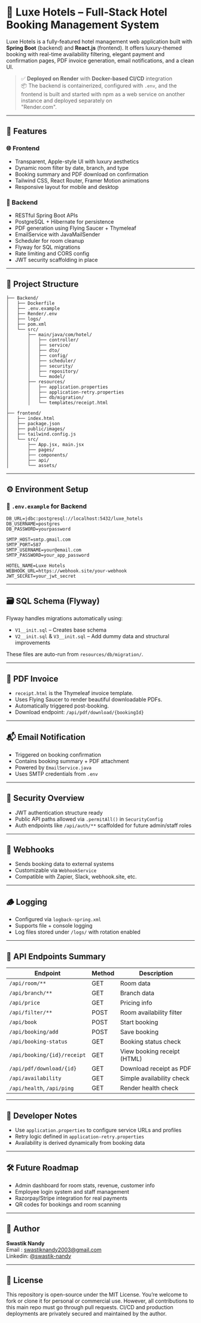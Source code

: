 # 🏨 Luxe Hotels – Full-Stack Hotel Booking Management System

Luxe Hotels is a fully-featured hotel management web application built with **Spring Boot** (backend) and **React.js** (frontend). It offers luxury-themed booking with real-time availability filtering, elegant payment and confirmation pages, PDF invoice generation, email notifications, and a clean UI.

> ✅ **Deployed on Render** with **Docker-based CI/CD** integration  
> 📦 The backend is containerized, configured with `.env`, and the frontend is built and started with npm as a web service on another instance and deployed separately on    
"Render.com".

---

## 🚀 Features

### 🌐 Frontend
- Transparent, Apple-style UI with luxury aesthetics
- Dynamic room filter by date, branch, and type
- Booking summary and PDF download on confirmation
- Tailwind CSS, React Router, Framer Motion animations
- Responsive layout for mobile and desktop

### 🔧 Backend
- RESTful Spring Boot APIs
- PostgreSQL + Hibernate for persistence
- PDF generation using Flying Saucer + Thymeleaf
- EmailService with JavaMailSender
- Scheduler for room cleanup
- Flyway for SQL migrations
- Rate limiting and CORS config
- JWT security scaffolding in place

---

## 🧱 Project Structure

```
├── Backend/
│   ├── Dockerfile
│   ├── .env.example
│   ├── Render/.env
│   ├── logs/
│   ├── pom.xml
│   └── src/
│       ├── main/java/com/hotel/
│       │   ├── controller/
│       │   ├── service/
│       │   ├── dto/
│       │   ├── config/
│       │   ├── scheduler/
│       │   ├── security/
│       │   ├── repository/
│       │   └── model/
│       ├── resources/
│       │   ├── application.properties
│       │   ├── application-retry.properties
│       │   ├── db/migration/
│       │   └── templates/receipt.html
│
├── frontend/
│   ├── index.html
│   ├── package.json
│   ├── public/images/
│   ├── tailwind.config.js
│   └── src/
│       ├── App.jsx, main.jsx
│       ├── pages/
│       ├── components/
│       ├── api/
│       └── assets/
```

---

## ⚙️ Environment Setup

### 🔐 `.env.example` for Backend

```env
DB_URL=jdbc:postgresql://localhost:5432/luxe_hotels
DB_USERNAME=postgres
DB_PASSWORD=yourpassword

SMTP_HOST=smtp.gmail.com
SMTP_PORT=587
SMTP_USERNAME=your@email.com
SMTP_PASSWORD=your_app_password

HOTEL_NAME=Luxe Hotels
WEBHOOK_URL=https://webhook.site/your-webhook
JWT_SECRET=your_jwt_secret
```

---

## 🗃️ SQL Schema (Flyway)

Flyway handles migrations automatically using:

- `V1__init.sql` – Creates base schema
- `V2__init.sql` & `V3__init.sql` – Add dummy data and structural improvements

These files are auto-run from `resources/db/migration/`.

---

## 🧾 PDF Invoice

- `receipt.html` is the Thymeleaf invoice template.
- Uses Flying Saucer to render beautiful downloadable PDFs.
- Automatically triggered post-booking.
- Download endpoint: `/api/pdf/download/{bookingId}`

---

## 📬 Email Notification

- Triggered on booking confirmation
- Contains booking summary + PDF attachment
- Powered by `EmailService.java`
- Uses SMTP credentials from `.env`

---

## 🔐 Security Overview

- JWT authentication structure ready
- Public API paths allowed via `.permitAll()` in `SecurityConfig`
- Auth endpoints like `/api/auth/**` scaffolded for future admin/staff roles

---

## 📡 Webhooks

- Sends booking data to external systems
- Customizable via `WebhookService`
- Compatible with Zapier, Slack, webhook.site, etc.

---

## 🪵 Logging

- Configured via `logback-spring.xml`
- Supports file + console logging
- Log files stored under `/logs/` with rotation enabled

---

## 🔗 API Endpoints Summary

| Endpoint                        | Method | Description                     |
|--------------------------------|--------|---------------------------------|
| `/api/room/**`                 | GET    | Room data                       |
| `/api/branch/**`               | GET    | Branch data                     |
| `/api/price`                   | GET    | Pricing info                    |
| `/api/filter/**`               | POST   | Room availability filter        |
| `/api/book`                    | POST   | Start booking                   |
| `/api/booking/add`             | POST   | Save booking                    |
| `/api/booking-status`          | GET    | Booking status check            |
| `/api/booking/{id}/receipt`    | GET    | View booking receipt (HTML)     |
| `/api/pdf/download/{id}`       | GET    | Download receipt as PDF         |
| `/api/availability`           | GET    | Simple availability check       |
| `/api/health`, `/api/ping`     | GET    | Render health check             |

---

## 🧪 Developer Notes

- Use `application.properties` to configure service URLs and profiles
- Retry logic defined in `application-retry.properties`
- Availability is derived dynamically from booking data

---

## 🛠️ Future Roadmap

- Admin dashboard for room stats, revenue, customer info
- Employee login system and staff management
- Razorpay/Stripe integration for real payments
- QR codes for bookings and room scanning

---

## 👤 Author

**Swastik Nandy**  
 Email : swastiknandy2003@gmail.com  
 Linkedin: [@swastik-nandy](https://www.linkedin.com/in/swastik-nandy/)

---

## 📄 License

This repository is open-source under the MIT License. You’re welcome to fork or clone it for personal or commercial use. However, all contributions to this main repo must go through pull requests. CI/CD and production deployments are privately secured and maintained by the author.
